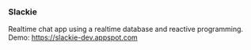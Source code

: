 ### Slackie

Realtime chat app using a realtime database and reactive programming.
Demo: https://slackie-dev.appspot.com
